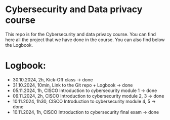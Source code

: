 # Cybersecurity and Data privacy course

This repo is for the Cybersecurity and data privacy course. You can find here all the project that we have done in the course.
You can also find below the Logbook.

# Logbook:

- 30.10.2024, 2h, Kick-Off class -> done
- 31.10.2024, 10min, Link to the Git repo + Logbook -> done
- 05.11.2024, 1h, CISCO Introduction to cybersecurity module 1 -> done
- 09.11.2024, 2h, CISCO Introduction to cybersecurity module 2, 3 -> done
- 10.11.2024, 1h30, CISCO Introduction to cybersecurity module 4, 5 -> done
- 10.11.2024, 1h, CISCO Introduction to cybersecurity final exam -> done
